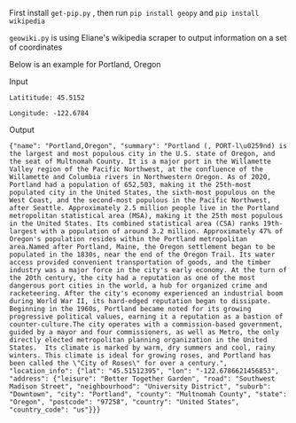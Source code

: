 First install ```get-pip.py``` , then run ```pip install geopy``` and ```pip install wikipedia```

```geowiki.py``` is using Eliane's wikipedia scraper to output information on a set of coordinates

Below is an example for Portland, Oregon

Input

```Latititude: 45.5152```

```Longitude: -122.6784```

Output

```{"name": "Portland,Oregon", "summary": "Portland (, PORT-l\u0259nd) is the largest and most populous city in the U.S. state of Oregon, and the seat of Multnomah County. It is a major port in the Willamette Valley region of the Pacific Northwest, at the confluence of the Willamette and Columbia rivers in Northwestern Oregon. As of 2020, Portland had a population of 652,503, making it the 25th-most populated city in the United States, the sixth-most populous on the West Coast, and the second-most populous in the Pacific Northwest, after Seattle. Approximately 2.5 million people live in the Portland metropolitan statistical area (MSA), making it the 25th most populous in the United States. Its combined statistical area (CSA) ranks 19th-largest with a population of around 3.2 million. Approximately 47% of Oregon's population resides within the Portland metropolitan area.Named after Portland, Maine, the Oregon settlement began to be populated in the 1830s, near the end of the Oregon Trail. Its water access provided convenient transportation of goods, and the timber industry was a major force in the city's early economy. At the turn of the 20th century, the city had a reputation as one of the most dangerous port cities in the world, a hub for organized crime and racketeering. After the city's economy experienced an industrial boom during World War II, its hard-edged reputation began to dissipate. Beginning in the 1960s, Portland became noted for its growing progressive political values, earning it a reputation as a bastion of counter-culture.The city operates with a commission-based government, guided by a mayor and four commissioners, as well as Metro, the only directly elected metropolitan planning organization in the United States.  Its climate is marked by warm, dry summers and cool, rainy winters. This climate is ideal for growing roses, and Portland has been called the \"City of Roses\" for over a century.", "location_info": {"lat": "45.51512395", "lon": "-122.6786621456853", "address": {"leisure": "Better Together Garden", "road": "Southwest Madison Street", "neighbourhood": "University District", "suburb": "Downtown", "city": "Portland", "county": "Multnomah County", "state": "Oregon", "postcode": "97258", "country": "United States", "country_code": "us"}}}```
